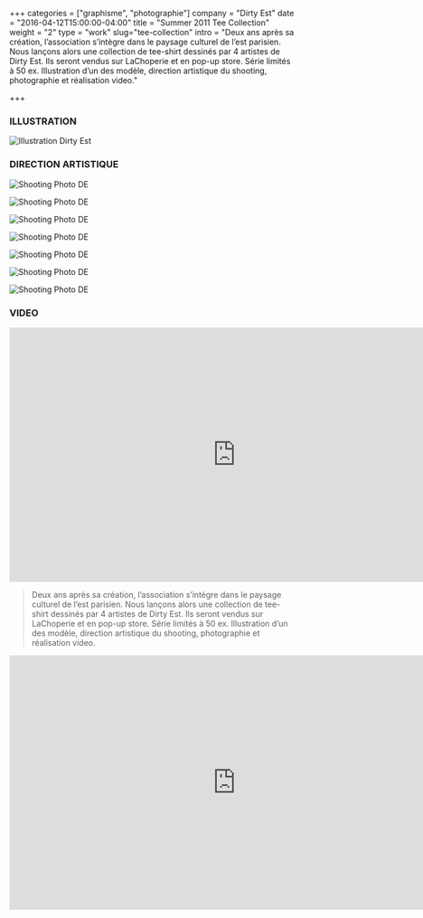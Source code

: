 +++
categories = ["graphisme", "photographie"]
company = "Dirty Est"
date = "2016-04-12T15:00:00-04:00"
title = "Summer 2011 Tee Collection"
weight = "2"
type = "work"
slug="tee-collection"
intro = "Deux ans après sa création, l’association s’intègre dans le paysage culturel de l’est parisien. Nous lançons alors une collection de tee-shirt dessinés par 4 artistes de Dirty Est. Ils seront vendus sur LaChoperie et en pop-up store. Série limités à 50 ex.  Illustration d’un des modèle, direction artistique du shooting, photographie et réalisation video."

+++

### ILLUSTRATION

![Illustration Dirty Est](/img/de_illus.jpg)

### DIRECTION ARTISTIQUE

![Shooting Photo DE](/img/de_da_01.jpg)

![Shooting Photo DE](/img/de_da_02.jpg)

![Shooting Photo DE](/img/de_da_03.jpg)

![Shooting Photo DE](/img/de_da_04.jpg)

![Shooting Photo DE](/img/de_da_05.jpg)

![Shooting Photo DE](/img/de_da_06.jpg)

![Shooting Photo DE](/img/de_da_07.jpg)

### VIDEO

<p><iframe src="https://player.vimeo.com/video/167872389?title=0&byline=0&portrait=0" width="800" height="450" frameborder="0" webkitallowfullscreen mozallowfullscreen allowfullscreen></iframe></p>

>Deux ans après sa création, l’association s’intègre dans le paysage culturel de l’est parisien. Nous lançons alors une collection de tee-shirt dessinés par 4 artistes de Dirty Est. Ils seront vendus sur LaChoperie et en pop-up store. Série limités à 50 ex.  Illustration d’un des modèle, direction artistique du shooting, photographie et réalisation video.

<p><iframe src="https://player.vimeo.com/video/23883870?title=0&byline=0&portrait=0" width="800" height="450" frameborder="0" webkitallowfullscreen mozallowfullscreen allowfullscreen></iframe></p>
